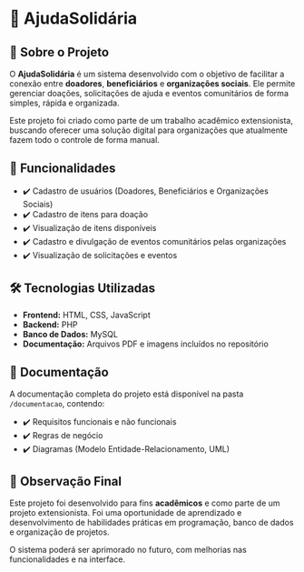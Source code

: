 # 👐 AjudaSolidária

## 🔎 Sobre o Projeto

O **AjudaSolidária** é um sistema desenvolvido com o objetivo de facilitar a conexão entre **doadores**, **beneficiários** e **organizações sociais**. Ele permite gerenciar doações, solicitações de ajuda e eventos comunitários de forma simples, rápida e organizada.

Este projeto foi criado como parte de um trabalho acadêmico extensionista, buscando oferecer uma solução digital para organizações que atualmente fazem todo o controle de forma manual.

## 🧩 Funcionalidades

- ✔️ Cadastro de usuários (Doadores, Beneficiários e Organizações Sociais)  
- ✔️ Cadastro de itens para doação  
- ✔️ Visualização de itens disponíveis   
- ✔️ Cadastro e divulgação de eventos comunitários pelas organizações  
- ✔️ Visualização de solicitações e eventos  

## 🛠️ Tecnologias Utilizadas

- **Frontend:** HTML, CSS, JavaScript  
- **Backend:** PHP  
- **Banco de Dados:** MySQL  
- **Documentação:** Arquivos PDF e imagens incluídos no repositório  

## 📄 Documentação

A documentação completa do projeto está disponível na pasta `/documentacao`, contendo:  
- ✔️ Requisitos funcionais e não funcionais  
- ✔️ Regras de negócio  
- ✔️ Diagramas (Modelo Entidade-Relacionamento, UML)  

## 🚩 Observação Final

Este projeto foi desenvolvido para fins **acadêmicos** e como parte de um projeto extensionista. Foi uma oportunidade de aprendizado e desenvolvimento de habilidades práticas em programação, banco de dados e organização de projetos.  

O sistema poderá ser aprimorado no futuro, com melhorias nas funcionalidades e na interface.
